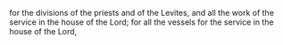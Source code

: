 for the divisions of the priests and of the Levites, and all the work of the service in the house of the Lord; for all the vessels for the service in the house of the Lord,
